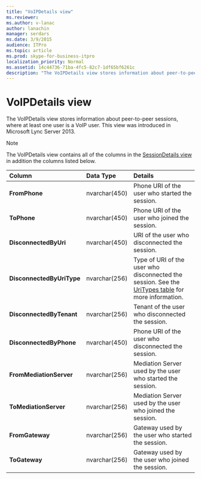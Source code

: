 ```yaml
---
title: "VoIPDetails view"
ms.reviewer: 
ms.author: v-lanac
author: lanachin
manager: serdars
ms.date: 3/9/2015
audience: ITPro
ms.topic: article
ms.prod: skype-for-business-itpro
localization_priority: Normal
ms.assetid: 14c44736-71ba-4fc5-82c7-1df65bf6261c
description: "The VoIPDetails view stores information about peer-to-peer sessions, where at least one user is a VoIP user. This view was introduced in Microsoft Lync Server 2013."
---
```


# VoIPDetails view
 
The VoIPDetails view stores information about peer-to-peer sessions, where at least one user is a VoIP user. This view was introduced in Microsoft Lync Server 2013.
  
> [!NOTE]
> The VoIPDetails view contains all of the columns in the [SessionDetails view](sessiondetails-0.md) in addition the columns listed below.
  
|**Column**|**Data Type**|**Details**|
|:-----|:-----|:-----|
|**FromPhone** <br/> |nvarchar(450)  <br/> |Phone URI of the user who started the session.  <br/> |
|**ToPhone** <br/> |nvarchar(450)  <br/> |Phone URI of the user who joined the session.  <br/> |
|**DisconnectedByUri** <br/> |nvarchar(450)  <br/> |URI of the user who disconnected the session.  <br/> |
|**DisconnectedByUriType** <br/> |nvarchar(256)  <br/> |Type of URI of the user who disconnected the session. See the [UriTypes table](uritypes.md) for more information. <br/> |
|**DisconnectedByTenant** <br/> |nvarchar(256)  <br/> |Tenant of the user who disconnected the session.  <br/> |
|**DisconnectedByPhone** <br/> |nvarchar(450)  <br/> |Phone URI of the user who disconnected the session.  <br/> |
|**FromMediationServer** <br/> |nvarchar(256)  <br/> |Mediation Server used by the user who started the session.  <br/> |
|**ToMediationServer** <br/> |nvarchar(256)  <br/> |Mediation Server used by the user who joined the session.  <br/> |
|**FromGateway** <br/> |nvarchar(256)  <br/> |Gateway used by the user who started the session.  <br/> |
|**ToGateway** <br/> |nvarchar(256)  <br/> |Gateway used by the user who joined the session.  <br/> |
   

